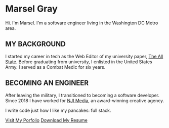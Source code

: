 # Marsel Gray

Hi. I'm Marsel. I'm a software engineer living in the Washington DC Metro area. 

## MY BACKGROUND
I started my career in tech as the Web Editor of my university paper, [The All State](http://www.theallstate.org/). Before graduating from university, I enlisted in the United States Army. I served as a Combat Medic for six years.

## BECOMING AN ENGINEER
After leaving the military, I transitioned to becoming a software developer. Since 2018 I have worked for [NJI Media](https://www.njimedia.com/), an award-winning creative agency. 

I write code just how I like my pancakes: full stack.

[Visit My Porfolio](https://www.marselgray.com/)
[Download My Resume](https://www.marselgray.com/marsel_gray_resume.pdf)

